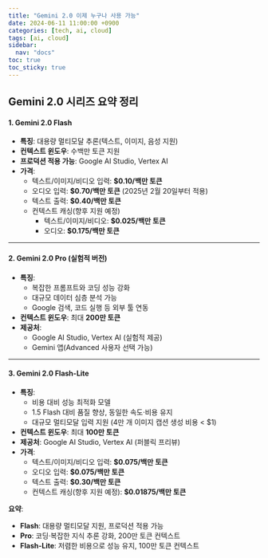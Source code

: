 ```yaml
---
title: "Gemini 2.0 이제 누구나 사용 가능"
date: 2024-06-11 11:00:00 +0900
categories: [tech, ai, cloud]
tags: [ai, cloud]
sidebar:
  nav: "docs"
toc: true 
toc_sticky: true
---
```


## **Gemini 2.0 시리즈 요약 정리**


#### **1\. Gemini 2.0 Flash**

*   **특징**: 대용량 멀티모달 추론(텍스트, 이미지, 음성 지원)
*   **컨텍스트 윈도우**: 수백만 토큰 지원
*   **프로덕션 적용 가능**: Google AI Studio, Vertex AI
*   **가격**:
    *   텍스트/이미지/비디오 입력: **$0.10/백만 토큰**
    *   오디오 입력: **$0.70/백만 토큰** (2025년 2월 20일부터 적용)
    *   텍스트 출력: **$0.40/백만 토큰**
    *   컨텍스트 캐싱(향후 지원 예정)
        *   텍스트/이미지/비디오: **$0.025/백만 토큰**
        *   오디오: **$0.175/백만 토큰**

* * *

#### **2\. Gemini 2.0 Pro (실험적 버전)**

*   **특징**:
    *   복잡한 프롬프트와 코딩 성능 강화
    *   대규모 데이터 심층 분석 가능
    *   Google 검색, 코드 실행 등 외부 툴 연동
*   **컨텍스트 윈도우**: 최대 **200만 토큰**
*   **제공처**:
    *   Google AI Studio, Vertex AI (실험적 제공)
    *   Gemini 앱(Advanced 사용자 선택 가능)

* * *

#### **3\. Gemini 2.0 Flash-Lite**

*   **특징**:
    *   비용 대비 성능 최적화 모델
    *   1.5 Flash 대비 품질 향상, 동일한 속도·비용 유지
    *   대규모 멀티모달 입력 지원 (4만 개 이미지 캡션 생성 비용 < $1)
*   **컨텍스트 윈도우**: 최대 **100만 토큰**
*   **제공처**: Google AI Studio, Vertex AI (퍼블릭 프리뷰)
*   **가격**:
    *   텍스트/이미지/비디오 입력: **$0.075/백만 토큰**
    *   오디오 입력: **$0.075/백만 토큰**
    *   텍스트 출력: **$0.30/백만 토큰**
    *   컨텍스트 캐싱(향후 지원 예정): **$0.01875/백만 토큰**

**요약**:

*   **Flash**: 대용량 멀티모달 지원, 프로덕션 적용 가능
*   **Pro**: 코딩·복잡한 지식 추론 강화, 200만 토큰 컨텍스트
*   **Flash-Lite**: 저렴한 비용으로 성능 유지, 100만 토큰 컨텍스트
